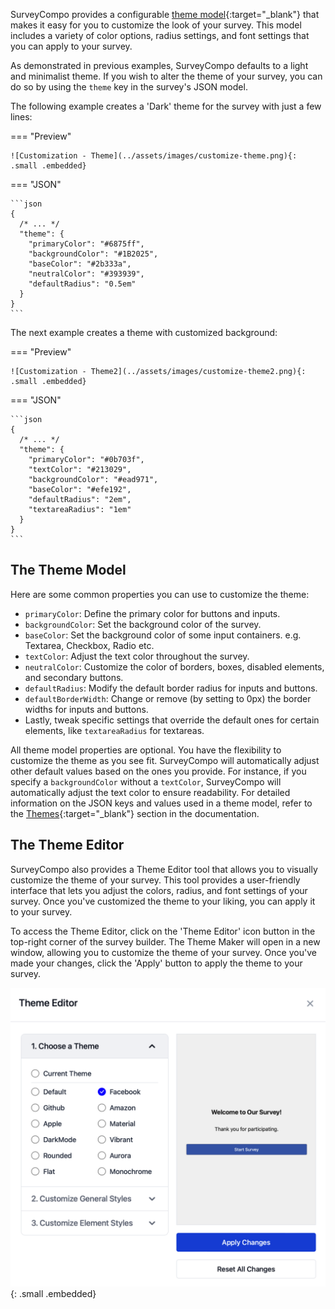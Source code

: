 SurveyCompo provides a configurable [theme model](/data-models/other-models/){:target="\_blank"} that makes it easy for you to customize the look of your survey. This model includes a variety of color options, radius settings, and font settings that you can apply to your survey.

As demonstrated in previous examples, SurveyCompo defaults to a light and minimalist theme. If you wish to alter the theme of your survey, you can do so by using the `theme` key in the survey's JSON model.

The following example creates a 'Dark' theme for the survey with just a few lines:

=== "Preview"

    ![Customization - Theme](../assets/images/customize-theme.png){: .small .embedded}

=== "JSON"

    ```json
    {
      /* ... */
      "theme": {
        "primaryColor": "#6875ff",
        "backgroundColor": "#1B2025",
        "baseColor": "#2b333a",
        "neutralColor": "#393939",
        "defaultRadius": "0.5em"
      }
    }
    ```

The next example creates a theme with customized background:

=== "Preview"

    ![Customization - Theme2](../assets/images/customize-theme2.png){: .small .embedded}

=== "JSON"

    ```json
    {
      /* ... */
      "theme": {
        "primaryColor": "#0b703f",
        "textColor": "#213029",
        "backgroundColor": "#ead971",
        "baseColor": "#efe192",
        "defaultRadius": "2em",
        "textareaRadius": "1em"
      }
    }
    ```


## The Theme Model

Here are some common properties you can use to customize the theme:

- `primaryColor`: Define the primary color for buttons and inputs.
- `backgroundColor`: Set the background color of the survey.
- `baseColor`: Set the background color of some input containers. e.g. Textarea, Checkbox, Radio etc.
- `textColor`: Adjust the text color throughout the survey.
- `neutralColor`: Customize the color of borders, boxes, disabled elements, and secondary buttons.
- `defaultRadius`: Modify the default border radius for inputs and buttons.
- `defaultBorderWidth`: Change or remove (by setting to 0px) the border widths for inputs and buttons.
- Lastly, tweak specific settings that override the default ones for certain elements, like `textareaRadius` for textareas.

All theme model properties are optional. You have the flexibility to customize the theme as you see fit. SurveyCompo will automatically adjust other default values based on the ones you provide. For instance, if you specify a `backgroundColor` without a `textColor`, SurveyCompo will automatically adjust the text color to ensure readability. For detailed information on the JSON keys and values used in a theme model, refer to the [Themes](/data-models/other-models/){:target="\_blank"} section in the documentation.


## The Theme Editor

SurveyCompo also provides a Theme Editor tool that allows you to visually customize the theme of your survey. This tool provides a user-friendly interface that lets you adjust the colors, radius, and font settings of your survey. Once you've customized the theme to your liking, you can apply it to your survey.

To access the Theme Editor, click on the 'Theme Editor' icon button in the top-right corner of the survey builder. The Theme Maker will open in a new window, allowing you to customize the theme of your survey. Once you've made your changes, click the 'Apply' button to apply the theme to your survey.

![Customization - Theme Editor](../assets/images/customize-theme-editor.png){: .small .embedded}